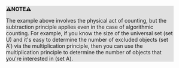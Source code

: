 <div style="margin:2em; background-color: #e0e0e0;">

<strong>⚠️NOTE️️️⚠️</strong>

The example above involves the physical act of counting, but the subtraction principle applies even in the case of algorithmic counting. For example, if you know the size of the universal set (set U) and it's easy to determine the number of excluded objects (set A') via the multiplication principle, then you can use the multiplication principle to determine the number of objects that you're interested in (set A).
</div>

